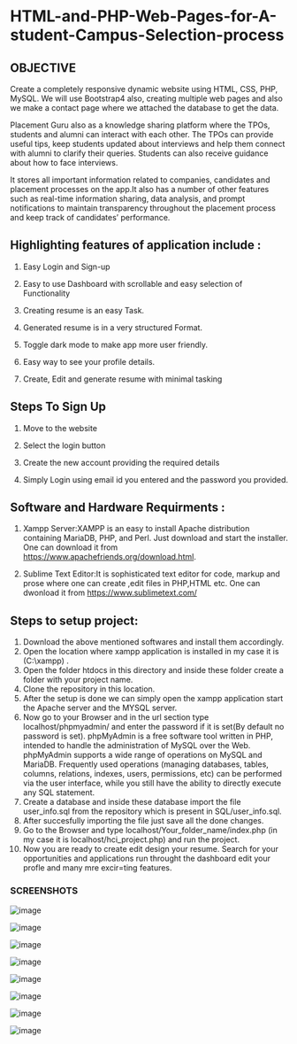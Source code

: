 # HTML-and-PHP-Web-Pages-for-A-student-Campus-Selection-process

## OBJECTIVE

Create a completely responsive dynamic website using HTML, CSS, PHP, MySQL.  We will use Bootstrap4 also, creating multiple web pages and also we make a contact page where we attached the database to get the data. 
 
Placement Guru also as a knowledge sharing platform where the TPOs, students and alumni can interact with each other. The TPOs can provide useful tips, keep students updated about interviews and help them connect with alumni to clarify their queries. Students can also receive guidance about how to face interviews.

It stores all important information related to companies, candidates and placement processes on the app.It also has a number of other features such as real-time information sharing, data analysis, and prompt notifications to maintain transparency throughout the placement process and keep track of candidates’ performance.

## Highlighting features of application include :
1. Easy Login and Sign-up

2. Easy to use Dashboard with scrollable and easy selection of Functionality

3. Creating resume is an easy Task.

4. Generated resume is in a very structured Format.

5. Toggle dark mode to make app more user friendly.

6. Easy way to see your profile details.

7. Create, Edit and generate resume with minimal tasking


## Steps To Sign Up
1. Move to the website

2. Select the login button

3. Create the new account providing the required details

4. Simply Login using email id you entered and the password you provided.

## Software and Hardware Requirments :
1. Xampp Server:XAMPP is an easy to install Apache distribution containing MariaDB, PHP, and Perl. Just download and start the installer. One can download it from https://www.apachefriends.org/download.html.

2. Sublime Text Editor:It is sophisticated text editor for code, markup and prose where one can create ,edit files in PHP,HTML etc. One can dwonload it from https://www.sublimetext.com/

## Steps to setup project:

1. Download the above mentioned softwares and install them accordingly.
2. Open the location where xampp application is installed in my case it is (C:\xampp) .
3. Open the folder htdocs in this directory and inside these folder create a folder with your project name.
4. Clone the repository in this location.
5. After the setup is done we can simply open the xampp application start the Apache server and the MYSQL server.
6. Now go to your Browser and in the url section type localhost/phpmyadmin/ and enter the password if it is set(By default no password is set). phpMyAdmin is a free software tool written in PHP, intended to handle the administration of MySQL over the Web. phpMyAdmin supports a wide range of operations on MySQL and MariaDB. Frequently used operations (managing databases, tables, columns, relations, indexes, users, permissions, etc) can be performed via the user interface, while you still have the ability to directly execute any SQL statement.
7. Create a database and inside these database import the file user_info.sql from the repository which is present in SQL/user_info.sql.
8. After succesfully importing the file just save all the done changes. 
9. Go to the Browser and type localhost/Your_folder_name/index.php (in my case it is localhost/hci_project.php) and run the project.
10. Now you are ready to create edit design your resume. Search for your opportunities and applications run throught the dashboard edit your profle and many mre excir=ting features.
### SCREENSHOTS

![image](https://user-images.githubusercontent.com/53641559/117259405-a18c6b00-ae6b-11eb-9268-8977555c611e.png)

![image](https://user-images.githubusercontent.com/53641559/117259807-0942b600-ae6c-11eb-821a-cc83d751de32.png)

![image](https://user-images.githubusercontent.com/53641559/117259950-2e372900-ae6c-11eb-85a6-ec2644643786.png)

![image](https://user-images.githubusercontent.com/53641559/117259983-37c09100-ae6c-11eb-8b3e-b7d34406c834.png)

![image](https://user-images.githubusercontent.com/53641559/117260019-3f803580-ae6c-11eb-8053-0dbfa628fd96.png)

![image](https://user-images.githubusercontent.com/53641559/117260037-4444e980-ae6c-11eb-894b-65f737347e9a.png)

![image](https://user-images.githubusercontent.com/53641559/117260067-4c048e00-ae6c-11eb-9845-ba4b50450226.png)

![image](https://user-images.githubusercontent.com/53641559/117260117-5c1c6d80-ae6c-11eb-9168-47547f9fe537.png)






